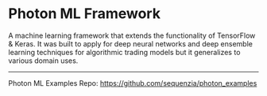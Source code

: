 # Photon ML Framework

A machine learning framework that extends the functionality of TensorFlow & Keras. It was built to apply for deep neural networks and deep ensemble learning techniques for algorithmic trading models but it generalizes to various domain uses.

---
Photon ML Examples Repo: https://github.com/sequenzia/photon_examples